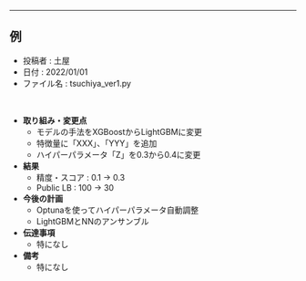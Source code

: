 <!-- 以下のフォーマットに沿って取り組んだことと結果をまとめていこう -->

<!-- ここから -->
-------------------------------------------------------------------------------------------------
## 例

- 投稿者 : 土屋
- 日付 : 2022/01/01
- ファイル名 : tsuchiya_ver1.py
<br>

- **取り組み・変更点**
    - モデルの手法をXGBoostからLightGBMに変更
    - 特徴量に「XXX」、「YYY」を追加
    - ハイパーパラメータ「Z」を0.3から0.4に変更
- **結果**
    - 精度・スコア : 0.1 -> 0.3
    - Public LB : 100 -> 30
- **今後の計画**
    - Optunaを使ってハイパーパラメータ自動調整
    - LightGBMとNNのアンサンブル
- **伝達事項**
    - 特になし
- **備考**
    - 特になし
<!-- ここまで -->

